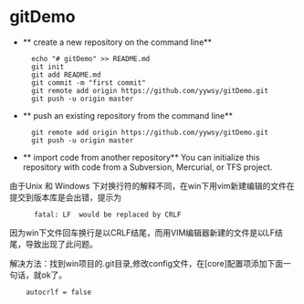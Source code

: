 # gitDemo


- ** create a new repository on the command line**

		echo "# gitDemo" >> README.md
		git init
		git add README.md
		git commit -m "first commit"
		git remote add origin https://github.com/yywsy/gitDemo.git
		git push -u origin master

- ** push an existing repository from the command line**

		git remote add origin https://github.com/yywsy/gitDemo.git
		git push -u origin master

- ** import code from another repository**
	You can initialize this repository with code from a Subversion, Mercurial, or TFS project.


由于Unix 和 Windows 下对换行符的解释不同，在win下用vim新建编辑的文件在提交到版本库是会出错，提示为

          fatal: LF  would be replaced by CRLF 

因为win下文件回车换行是以CRLF结尾，而用VIM编辑器新建的文件是以LF结尾，导致出现了此问题。

 

解决方法：找到win项目的.git目录,修改config文件，在[core]配置项添加下面一句话，就ok了。

		autocrlf = false  